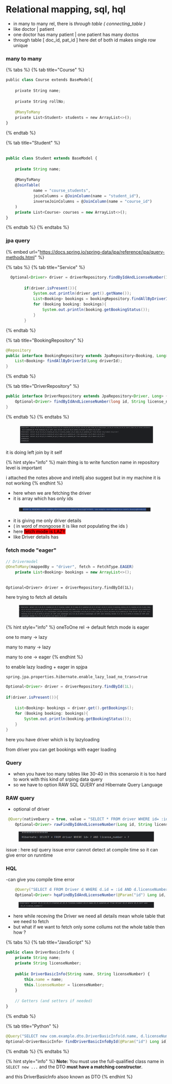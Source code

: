 # Relational mapping, sql, hql

* in many to many rel, there is _through table ( connecting\_table )_&#x20;
* like doctor | patient
* one doctor has many patient | one patient has many doctos
* through table \[ doc\_id, pat\_id ] here det of both id makes single row unique

### many to many

{% tabs %}
{% tab title="Course" %}
```python
public class Course extends BaseModel{

    private String name;

    private String rollNo;

    @ManyToMany
    private List<Student> students = new ArrayList<>();
}

```
{% endtab %}

{% tab title="Student" %}
```javascript

public class Student extends BaseModel {

    private String name;

    @ManyToMany
    @JoinTable(
            name = "course_students",
            joinColumns = @JoinColumn(name = "student_id"),
            inverseJoinColumns = @JoinColumn(name = "course_id")
    )
    private List<Course> courses = new ArrayList<>();
}

```
{% endtab %}
{% endtabs %}

### jpa query

{% embed url="https://docs.spring.io/spring-data/jpa/reference/jpa/query-methods.html" %}

{% tabs %}
{% tab title="Service" %}
```java
  Optional<Driver> driver = driverRepository.findByIdAndLicenseNumber(1L, "DJid3003");

        if(driver.isPresent()){
            System.out.println(driver.get().getName());
            List<Booking> bookings = bookingRepository.findAllByDriverId(1L);
            for (Booking booking: bookings){
                System.out.println(booking.getBookingStatus());
            }
        }
```
{% endtab %}

{% tab title="BookingRepository" %}
```java
@Repository
public interface BookingRepository extends JpaRepository<Booking, Long> {
    List<Booking> findAllByDriverId(Long driverId);
}
```
{% endtab %}

{% tab title="DriverRepository" %}
```java
public interface DriverRepository extends JpaRepository<Driver, Long> {
    Optional<Driver> findByIdAndLicenseNumber(long id, String license_number);
}

```
{% endtab %}
{% endtabs %}

<figure><img src=".gitbook/assets/image (25).png" alt=""><figcaption></figcaption></figure>

it is doing left join by it self&#x20;

{% hint style="info" %}
main thing is to write function name in repository level is important

i attached the notes above and intellij also suggest but in my machine it is not working
{% endhint %}

* here when we are fetching the driver&#x20;
* it is array which has only ids

<figure><img src=".gitbook/assets/image (26).png" alt=""><figcaption></figcaption></figure>

* it is giving me only driver details
* ( in word of mongoose it is like not populating the ids )
* here <mark style="background-color:red;">fetch mode is LAZY</mark>&#x20;
* like Driver details has&#x20;

### fetch mode "eager"

```java
// Drivermodel
@OneToMany(mappedBy = "driver", fetch = FetchType.EAGER)
    private List<Booking> bookings = new ArrayList<>();
    
```

```
Optional<Driver> driver = driverRepository.findById(1L);
```

here trying to fetch all details

<figure><img src=".gitbook/assets/image (27).png" alt=""><figcaption></figcaption></figure>

{% hint style="info" %}
oneToOne rel -> default fetch mode is eager

one to many -> lazy

many to  many -> lazy

many to one -> eager
{% endhint %}

to enable lazy loading + eager in spjpa

```
spring.jpa.properties.hibernate.enable_lazy_load_no_trans=true
```

```java
Optional<Driver> driver = driverRepository.findById(1L);

if(driver.isPresent()){
    
    List<Booking> bookings = driver.get().getBookings();
    for (Booking booking: bookings){
        System.out.println(booking.getBookingStatus());
    }
}
```

here you have driver which is by lazyloading

from driver you can get bookings with eager loading

### Query

* when you have too many tables like 30-40 in this scenaroio it is too hard to work with this kind of srping data query&#x20;
* so we have to option RAW SQL QUERY and Hibernate Query Language

### RAW query

* optional of driver

```java
 @Query(nativeQuery = true, value = "SELECT * FROM driver WHERE id= :id AND license_number = :license" )
    Optional<Driver> rawFindByIdAndLicenseNumber(Long id, String license);
```

<figure><img src=".gitbook/assets/image (28).png" alt=""><figcaption></figcaption></figure>

issue : here sql query issue error cannot detect at compile time so it can give error on runntime

### HQL&#x20;

-can give you compile time error

```java
    @Query("SELECT d FROM Driver d WHERE d.id = :id AND d.licenseNumber = :ln")
    Optional<Driver> hqaFindByIdAndLicenseNumber(@Param("id") Long id, @Param("ln") String ln);
```

<figure><img src=".gitbook/assets/image (29).png" alt=""><figcaption></figcaption></figure>

* here while receving the Driver we need all details mean whole table that we need to fetch
* but what if we want to fetch only some collums not the whole table then how ?

{% tabs %}
{% tab title="JavaScript" %}
```javascript
public class DriverBasicInfo {
    private String name;
    private String licenseNumber;

    public DriverBasicInfo(String name, String licenseNumber) {
        this.name = name;
        this.licenseNumber = licenseNumber;
    }

    // Getters (and setters if needed)
}


```
{% endtab %}

{% tab title="Python" %}
```java
@Query("SELECT new com.example.dto.DriverBasicInfo(d.name, d.licenseNumber) FROM Driver d WHERE d.id = :id")
Optional<DriverBasicInfo> findDriverBasicInfoById(@Param("id") Long id);
```
{% endtab %}
{% endtabs %}

{% hint style="info" %}
**Note:** You must use the full-qualified class name in `SELECT new ...` and the DTO **must have a matching constructor**.

and this DriverBasicInfo alsoo known as DTO&#x20;
{% endhint %}

